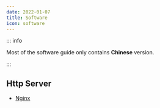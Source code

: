 ```yaml
---
date: 2022-01-07
title: Software
icon: software
---
```


::: info

Most of the software guide only contains **Chinese** version.

:::

## Http Server

- [Nginx](nginx.md)
